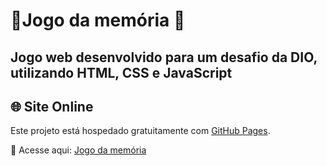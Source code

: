 # 🧠Jogo da memória 🧠

## Jogo web desenvolvido para um desafio da DIO, utilizando HTML, CSS e JavaScript

## 🌐 Site Online

Este projeto está hospedado gratuitamente com [GitHub Pages](https://pages.github.com/).

🔗 Acesse aqui: [Jogo da memória](https://enzo-camelo.github.io/Jogo-da-memoria/)
